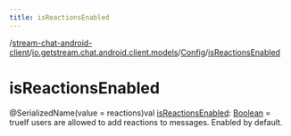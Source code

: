 ```yaml
---
title: isReactionsEnabled
---
```

/[stream-chat-android-client](../../index.md)/[io.getstream.chat.android.client.models](../index.md)/[Config](index.md)/[isReactionsEnabled](isReactionsEnabled.md)  
  
  
  
# isReactionsEnabled  
@SerializedName(value = reactions)val [isReactionsEnabled](isReactionsEnabled.md): [Boolean](https://kotlinlang.org/api/latest/jvm/stdlib/kotlin/-boolean/index.html) = trueIf users are allowed to add reactions to messages. Enabled by default.
